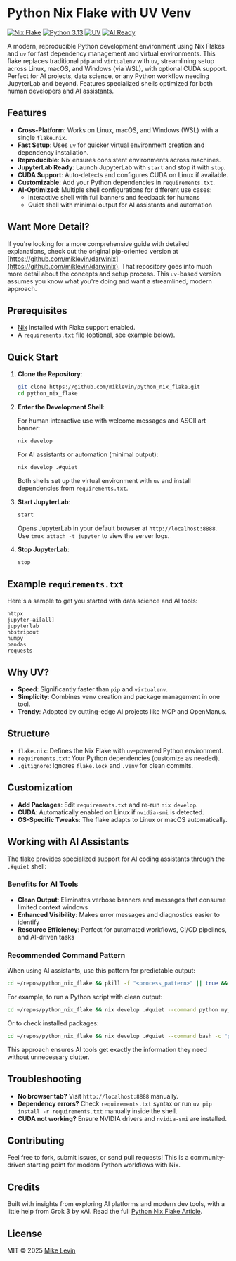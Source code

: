 # Python Nix Flake with UV Venv

[![Nix Flake](https://img.shields.io/badge/Nix-Flake-blue.svg)](https://nixos.org) [![Python 3.13](https://img.shields.io/badge/Python-3.13-green.svg)](https://www.python.org) [![UV](https://img.shields.io/badge/UV-Enabled-orange.svg)](https://github.com/astral-sh/uv) [![AI Ready](https://img.shields.io/badge/AI-Ready-purple.svg)](https://github.com/miklevin/python_nix_flake)

A modern, reproducible Python development environment using Nix Flakes and `uv` for fast dependency management and virtual environments. This flake replaces traditional `pip` and `virtualenv` with `uv`, streamlining setup across Linux, macOS, and Windows (via WSL), with optional CUDA support. Perfect for AI projects, data science, or any Python workflow needing JupyterLab and beyond. Features specialized shells optimized for both human developers and AI assistants.

## Features

- **Cross-Platform**: Works on Linux, macOS, and Windows (WSL) with a single `flake.nix`.
- **Fast Setup**: Uses `uv` for quicker virtual environment creation and dependency installation.
- **Reproducible**: Nix ensures consistent environments across machines.
- **JupyterLab Ready**: Launch JupyterLab with `start` and stop it with `stop`.
- **CUDA Support**: Auto-detects and configures CUDA on Linux if available.
- **Customizable**: Add your Python dependencies in `requirements.txt`.
- **AI-Optimized**: Multiple shell configurations for different use cases:
  - Interactive shell with full banners and feedback for humans
  - Quiet shell with minimal output for AI assistants and automation

## Want More Detail?

If you're looking for a more comprehensive guide with detailed explanations, check out the original pip-oriented version at [https://github.com/miklevin/darwinix](https://github.com/miklevin/darwinix). That repository goes into much more detail about the concepts and setup process. This `uv`-based version assumes you know what you're doing and want a streamlined, modern approach.

## Prerequisites

- [Nix](https://nixos.org/download.html) installed with Flake support enabled.
- A `requirements.txt` file (optional, see example below).

## Quick Start

1. **Clone the Repository**:
   ```bash
   git clone https://github.com/miklevin/python_nix_flake.git
   cd python_nix_flake
   ```

2. **Enter the Development Shell**:
   
   For human interactive use with welcome messages and ASCII art banner:
   ```bash
   nix develop
   ```
   
   For AI assistants or automation (minimal output):
   ```bash
   nix develop .#quiet
   ```
   
   Both shells set up the virtual environment with `uv` and install dependencies from `requirements.txt`.

3. **Start JupyterLab**:
   ```bash
   start
   ```
   Opens JupyterLab in your default browser at `http://localhost:8888`. Use `tmux attach -t jupyter` to view the server logs.

4. **Stop JupyterLab**:
   ```bash
   stop
   ```

## Example `requirements.txt`

Here's a sample to get you started with data science and AI tools:

```
httpx
jupyter-ai[all]
jupyterlab
nbstripout
numpy
pandas
requests
```

## Why UV?

- **Speed**: Significantly faster than `pip` and `virtualenv`.
- **Simplicity**: Combines venv creation and package management in one tool.
- **Trendy**: Adopted by cutting-edge AI projects like MCP and OpenManus.

## Structure

- `flake.nix`: Defines the Nix Flake with `uv`-powered Python environment.
- `requirements.txt`: Your Python dependencies (customize as needed).
- `.gitignore`: Ignores `flake.lock` and `.venv` for clean commits.

## Customization

- **Add Packages**: Edit `requirements.txt` and re-run `nix develop`.
- **CUDA**: Automatically enabled on Linux if `nvidia-smi` is detected.
- **OS-Specific Tweaks**: The flake adapts to Linux or macOS automatically.

## Working with AI Assistants

The flake provides specialized support for AI coding assistants through the `.#quiet` shell:

### Benefits for AI Tools

- **Clean Output**: Eliminates verbose banners and messages that consume limited context windows
- **Enhanced Visibility**: Makes error messages and diagnostics easier to identify
- **Resource Efficiency**: Perfect for automated workflows, CI/CD pipelines, and AI-driven tasks

### Recommended Command Pattern

When using AI assistants, use this pattern for predictable output:

```bash
cd ~/repos/python_nix_flake && pkill -f "<process_pattern>" || true && nix develop .#quiet --command bash -c "<your_command>"
```

For example, to run a Python script with clean output:

```bash
cd ~/repos/python_nix_flake && nix develop .#quiet --command python my_script.py
```

Or to check installed packages:

```bash
cd ~/repos/python_nix_flake && nix develop .#quiet --command bash -c "pip list | grep numpy"
```

This approach ensures AI tools get exactly the information they need without unnecessary clutter.

## Troubleshooting

- **No browser tab?** Visit `http://localhost:8888` manually.
- **Dependency errors?** Check `requirements.txt` syntax or run `uv pip install -r requirements.txt` manually inside the shell.
- **CUDA not working?** Ensure NVIDIA drivers and `nvidia-smi` are installed.

## Contributing

Feel free to fork, submit issues, or send pull requests! This is a community-driven starting point for modern Python workflows with Nix.

## Credits

Built with insights from exploring AI platforms and modern dev tools, with a little help from Grok 3 by xAI. Read the full [Python Nix Flake Article](http://localhost:4000/futureproof/python-nix-flake-uv/).

## License

MIT © 2025 [Mike Levin](https://github.com/miklevin)
